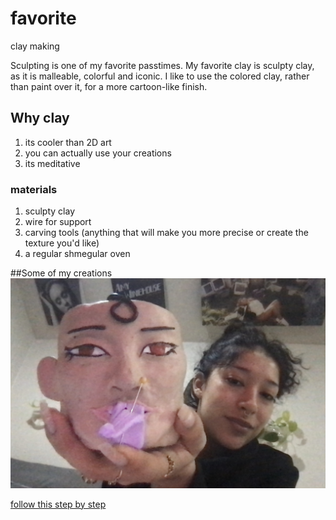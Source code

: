 # favorite
clay making

Sculpting is one of my favorite passtimes. My favorite clay is sculpty clay, as it is malleable, colorful and iconic. I like to use the colored clay, rather than paint over it, for a more cartoon-like finish.
## Why clay
1. its cooler than 2D art
2. you can actually use your creations
3. its meditative

### materials
1. sculpty clay
2. wire for support
3. carving tools (anything that will make you more precise or create the texture you'd like)
4. a regular shmegular oven

##Some of my creations
![alt text](clei.jpg)

[follow this step by step](https://www.tiktok.com/t/ZT8EaSncx/)

